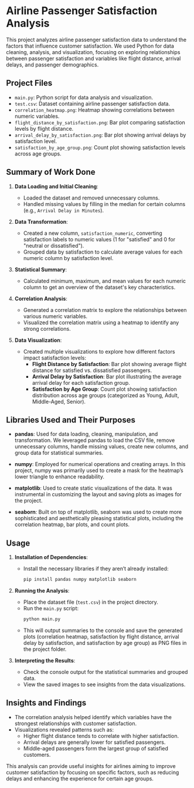# Airline Passenger Satisfaction Analysis

This project analyzes airline passenger satisfaction data to understand the factors that influence customer satisfaction. We used Python for data cleaning, analysis, and visualization, focusing on exploring relationships between passenger satisfaction and variables like flight distance, arrival delays, and passenger demographics.

## Project Files

- `main.py`: Python script for data analysis and visualization.
- `test.csv`: Dataset containing airline passenger satisfaction data.
- `correlation_heatmap.png`: Heatmap showing correlations between numeric variables.
- `flight_distance_by_satisfaction.png`: Bar plot comparing satisfaction levels by flight distance.
- `arrival_delay_by_satisfaction.png`: Bar plot showing arrival delays by satisfaction level.
- `satisfaction_by_age_group.png`: Count plot showing satisfaction levels across age groups.

## Summary of Work Done

1. **Data Loading and Initial Cleaning**:
   - Loaded the dataset and removed unnecessary columns.
   - Handled missing values by filling in the median for certain columns (e.g., `Arrival Delay in Minutes`).

2. **Data Transformation**:
   - Created a new column, `satisfaction_numeric`, converting satisfaction labels to numeric values (1 for "satisfied" and 0 for "neutral or dissatisfied").
   - Grouped data by satisfaction to calculate average values for each numeric column by satisfaction level.

3. **Statistical Summary**:
   - Calculated minimum, maximum, and mean values for each numeric column to get an overview of the dataset's key characteristics.

4. **Correlation Analysis**:
   - Generated a correlation matrix to explore the relationships between various numeric variables.
   - Visualized the correlation matrix using a heatmap to identify any strong correlations.

5. **Data Visualization**:
   - Created multiple visualizations to explore how different factors impact satisfaction levels:
     - **Flight Distance by Satisfaction**: Bar plot showing average flight distance for satisfied vs. dissatisfied passengers.
     - **Arrival Delay by Satisfaction**: Bar plot illustrating the average arrival delay for each satisfaction group.
     - **Satisfaction by Age Group**: Count plot showing satisfaction distribution across age groups (categorized as Young, Adult, Middle-Aged, Senior).

## Libraries Used and Their Purposes

- **pandas**: Used for data loading, cleaning, manipulation, and transformation. We leveraged pandas to load the CSV file, remove unnecessary columns, handle missing values, create new columns, and group data for statistical summaries.
  
- **numpy**: Employed for numerical operations and creating arrays. In this project, numpy was primarily used to create a mask for the heatmap’s lower triangle to enhance readability.

- **matplotlib**: Used to create static visualizations of the data. It was instrumental in customizing the layout and saving plots as images for the project.

- **seaborn**: Built on top of matplotlib, seaborn was used to create more sophisticated and aesthetically pleasing statistical plots, including the correlation heatmap, bar plots, and count plots.

## Usage

1. **Installation of Dependencies**:
   - Install the necessary libraries if they aren’t already installed:
     ```bash
     pip install pandas numpy matplotlib seaborn
     ```

2. **Running the Analysis**:
   - Place the dataset file (`test.csv`) in the project directory.
   - Run the `main.py` script:
     ```bash
     python main.py
     ```
   - This will output summaries to the console and save the generated plots (correlation heatmap, satisfaction by flight distance, arrival delay by satisfaction, and satisfaction by age group) as PNG files in the project folder.

3. **Interpreting the Results**:
   - Check the console output for the statistical summaries and grouped data.
   - View the saved images to see insights from the data visualizations.

## Insights and Findings

- The correlation analysis helped identify which variables have the strongest relationships with customer satisfaction.
- Visualizations revealed patterns such as:
  - Higher flight distance tends to correlate with higher satisfaction.
  - Arrival delays are generally lower for satisfied passengers.
  - Middle-aged passengers form the largest group of satisfied customers.

This analysis can provide useful insights for airlines aiming to improve customer satisfaction by focusing on specific factors, such as reducing delays and enhancing the experience for certain age groups.
